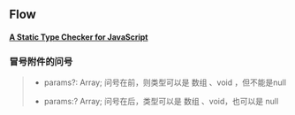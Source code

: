 ## Flow

#### [A Static Type Checker for JavaScript](https://flow.org/)



### 冒号附件的问号

> * params?: Array<any>; 问号在前，则类型可以是 数组 、void ，但不能是null
>
> * params:? Array<any>; 问号在后，类型可以是 数组 、void，也可以是 null

